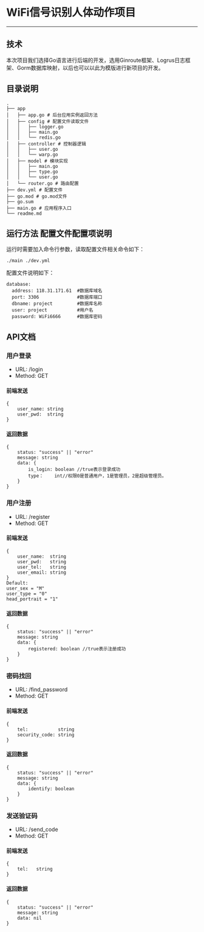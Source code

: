 # WiFi信号识别人体动作项目
---
## 技术
本次项目我们选择Go语言进行后端的开发，选用Ginroute框架、Logrus日志框架、Gorm数据库映射，以后也可以以此为模版进行新项目的开发。
## 目录说明
``` 
.
├── app
│   ├── app.go # 后台应用实例返回方法
│   ├── config # 配置文件读取文件
│   │   ├── logger.go
│   │   ├── main.go
│   │   └── redis.go
│   ├── controller # 控制器逻辑
│   │   ├── user.go
│   │   └── warp.go
│   ├── model # 模块实现
│   │   ├── main.go
│   │   ├── type.go
│   │   └── user.go
│   └── router.go # 路由配置
├── dev.yml # 配置文件
├── go.mod # go.mod文件
├── go.sum
├── main.go # 应用程序入口
└── readme.md
``` 
## 运行方法 配置文件配置项说明
运行时需要加入命令行参数，读取配置文件相关命令如下：
``` 
./main ./dev.yml
``` 
配置文件说明如下：
``` 
database:
  address: 118.31.171.61  #数据库域名
  port: 3306              #数据库端口
  dbname: project         #数据库名称
  user: project           #用户名
  password: WiFi6666      #数据库密码

```
## API文档
### 用户登录
* URL: /login
* Method: GET
#### 前端发送
```
{
    user_name: string
    user_pwd:  string
}
``` 
#### 返回数据
```
{
    status: "success" || "error"
    message: string
    data: {
        is_login: boolean //true表示登录成功
        type：    int//权限0是普通用户，1是管理员，2是超级管理员。
    }
}
``` 
### 用户注册
* URL: /register
* Method: GET
#### 前端发送
```
{
    user_name:  string
    user_pwd:   string
    user_tel:   string
    user_email: string
}
Default:
user_sex = "M"
user_type = "0"
head_portrait = "1"
``` 
#### 返回数据
```
{
    status: "success" || "error"
    message: string
    data: {
        registered: boolean //true表示注册成功
    }
}
``` 
### 密码找回
* URL: /find_password
* Method: GET
#### 前端发送
```
{
    tel:           string
    security_code: string
}
``` 
#### 返回数据
```
{
    status: "success" || "error"
    message: string
    data: {
        identify: boolean
    }
}
``` 
### 发送验证码
* URL: /send_code
* Method: GET
#### 前端发送
```
{
    tel:   string
}
``` 
#### 返回数据
```
{
    status: "success" || "error"
    message: string
    data: nil
}
``` 
